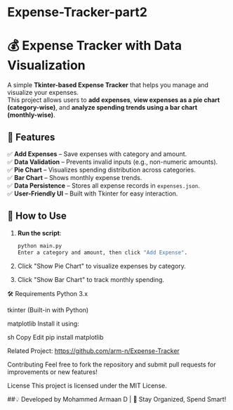 # Expense-Tracker-part2
# 💰 Expense Tracker with Data Visualization

A simple **Tkinter-based Expense Tracker** that helps you manage and visualize your expenses.  
This project allows users to **add expenses**, **view expenses as a pie chart (category-wise)**, and **analyze spending trends using a bar chart (monthly-wise)**.

## 📌 Features

✅ **Add Expenses** – Save expenses with category and amount.  
✅ **Data Validation** – Prevents invalid inputs (e.g., non-numeric amounts).  
✅ **Pie Chart** – Visualizes spending distribution across categories.  
✅ **Bar Chart** – Shows monthly expense trends.  
✅ **Data Persistence** – Stores all expense records in `expenses.json`.  
✅ **User-Friendly UI** – Built with Tkinter for easy interaction.



## 🚀 How to Use

1. **Run the script**:  
   ```sh
   python main.py
   Enter a category and amount, then click "Add Expense".

2. Click "Show Pie Chart" to visualize expenses by category.

3. Click "Show Bar Chart" to track monthly spending.

🛠️ Requirements
Python 3.x

tkinter (Built-in with Python)

matplotlib
Install it using:

sh
Copy
Edit
pip install matplotlib

Related Project:
https://github.com/arm-n/Expense-Tracker

Contributing
Feel free to fork the repository and submit pull requests for improvements or new features!

License
This project is licensed under the MIT License.

##💡 Developed by Mohammed Armaan D | 🚀 Stay Organized, Spend Smart!

